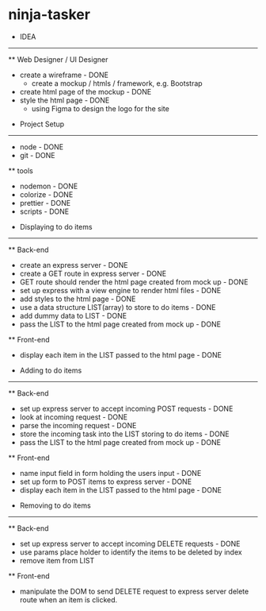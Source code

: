 # ninja-tasker

- IDEA

---

\*\* Web Designer / UI Designer

- create a wireframe - DONE
  - create a mockup / htmls / framework, e.g. Bootstrap
- create html page of the mockup - DONE
- style the html page - DONE
  - using Figma to design the logo for the site

* Project Setup

---

- node - DONE
- git - DONE

\*\* tools

- nodemon - DONE
- colorize - DONE
- prettier - DONE
- scripts - DONE

* Displaying to do items

---

\*\* Back-end

- create an express server - DONE
- create a GET route in express server - DONE
- GET route should render the html page created from mock up - DONE
- set up express with a view engine to render html files - DONE
- add styles to the html page - DONE
- use a data structure LIST(array) to store to do items - DONE
- add dummy data to LIST - DONE
- pass the LIST to the html page created from mock up - DONE

\*\* Front-end

- display each item in the LIST passed to the html page - DONE

* Adding to do items

---

\*\* Back-end

- set up express server to accept incoming POST requests - DONE
- look at incoming request - DONE
- parse the incoming request - DONE
- store the incoming task into the LIST storing to do items - DONE
- pass the LIST to the html page created from mock up - DONE

\*\* Front-end

- name input field in form holding the users input - DONE
- set up form to POST items to express server - DONE
- display each item in the LIST passed to the html page - DONE

* Removing to do items

---

\*\* Back-end

- set up express server to accept incoming DELETE requests - DONE
- use params place holder to identify the items to be deleted by index
- remove item from LIST

\*\* Front-end

- manipulate the DOM to send DELETE request to express server delete route when an item is clicked.
